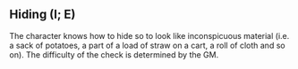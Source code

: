## Hiding (I; E)

The character knows how to hide so to look like inconspicuous material
(i.e. a sack of potatoes, a part of a load of straw on a cart, a roll
of cloth and so on). The difficulty of the check is determined by the GM.
